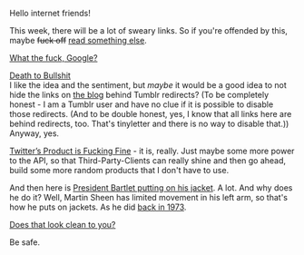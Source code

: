 Hello internet friends!

This week, there will be a lot of sweary links. So if you're offended by this, maybe <del>fuck off</del> <ins>read something else</ins>.

[What the fuck, Google?](http://fusion.net/story/193803/google-censors-swearing/)  

[Death to Bullshit](http://deathtobullshit.com/)  
I like the idea and the sentiment, but *maybe* it would be a good idea to not hide the links on [the blog](http://blog.deathtobullshit.com/) behind Tumblr redirects? (To be completely honest - I am a Tumblr user and have no clue if it is possible to disable those redirects. (And to be double honest, yes, I know that all links here are behind redirects, too. That's tinyletter and there is no way to disable that.))  
Anyway, yes.

[Twitter’s Product is Fucking Fine](http://startupljackson.com/post/128504446315/twitters-product-is-fucking-fine) - it is, really. Just maybe some more power to the API, so that Third-Party-Clients can really shine and then go ahead, build some more random products that I don't have to use.

And then here is [President Bartlet putting on his jacket](https://youtu.be/l8BzByjH4q0). A lot. And why does he do it? Well, Martin Sheen has limited movement in his left arm, so that's how he puts on jackets. As he did [back in 1973](https://www.youtube.com/watch?v=kOhDvz7ETC8).

[Does that look clean to you?](http://edition.cnn.com/2015/09/07/travel/airplane-airport-germs/index.html)

Be safe.